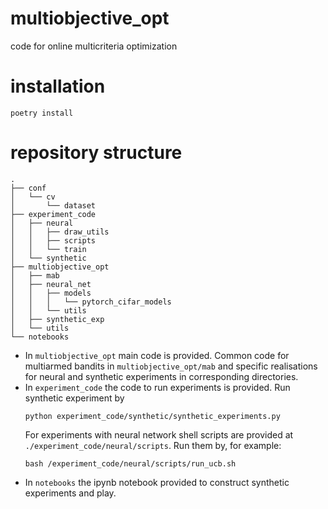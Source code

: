 # multiobjective_opt
code for online multicriteria optimization



# installation
```[bash]
poetry install
```

# repository structure
```
.
├── conf
│   └── cv
│       └── dataset
├── experiment_code
│   ├── neural
│   │   ├── draw_utils
│   │   ├── scripts
│   │   └── train
│   └── synthetic
├── multiobjective_opt
│   ├── mab
│   ├── neural_net
│   │   ├── models
│   │   │   └── pytorch_cifar_models
│   │   └── utils
│   ├── synthetic_exp
│   └── utils
└── notebooks
```

* In `multiobjective_opt` main code is provided. Common code for multiarmed bandits in `multiobjective_opt/mab` and specific realisations for neural and synthetic experiments in corresponding directories.
* In `experiment_code` the code to run experiments is provided. Run synthetic experiment by
    ``` shell
    python experiment_code/synthetic/synthetic_experiments.py
    ```
    For experiments with neural network shell scripts are provided  at `./experiment_code/neural/scripts`. Run them by, for example:
    ```shell
    bash /experiment_code/neural/scripts/run_ucb.sh
    ```
* In `notebooks` the ipynb notebook provided to construct synthetic experiments and play.

